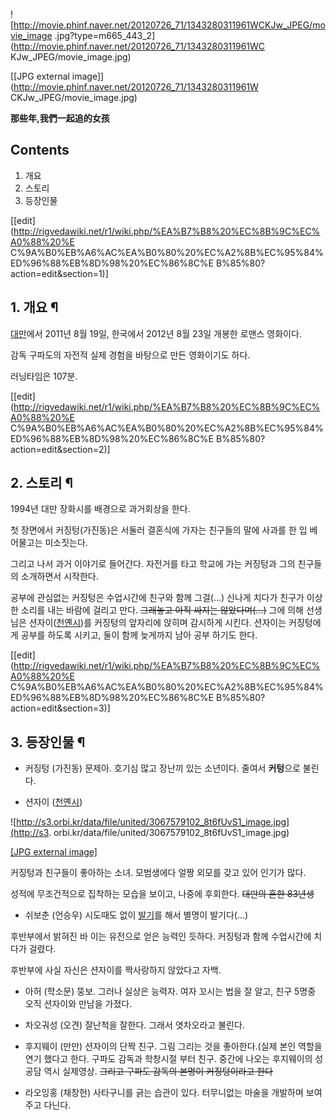 ![http://movie.phinf.naver.net/20120726_71/1343280311961WCKJw_JPEG/movie_image
.jpg?type=m665_443_2](http://movie.phinf.naver.net/20120726_71/1343280311961WC
KJw_JPEG/movie_image.jpg)

[[JPG external image]](http://movie.phinf.naver.net/20120726_71/1343280311961W
CKJw_JPEG/movie_image.jpg)

**那些年,我們一起追的女孩**

## Contents

    

1. 개요 
2. 스토리 
3. 등장인물 

[[edit](http://rigvedawiki.net/r1/wiki.php/%EA%B7%B8%20%EC%8B%9C%EC%A0%88%20%E
C%9A%B0%EB%A6%AC%EA%B0%80%20%EC%A2%8B%EC%95%84%ED%96%88%EB%8D%98%20%EC%86%8C%E
B%85%80?action=edit&section=1)]

## 1. 개요 ¶

[대만](%EB%8C%80%EB%A7%8C.md)에서 2011년 8월 19일, 한국에서 2012년 8월 23일 개봉한 로맨스 영화이다.

  

감독 구파도의 자전적 실제 경험을 바탕으로 만든 영화이기도 하다.

  

러닝타임은 107분.

  

[[edit](http://rigvedawiki.net/r1/wiki.php/%EA%B7%B8%20%EC%8B%9C%EC%A0%88%20%E
C%9A%B0%EB%A6%AC%EA%B0%80%20%EC%A2%8B%EC%95%84%ED%96%88%EB%8D%98%20%EC%86%8C%E
B%85%80?action=edit&section=2)]

## 2. 스토리 ¶

1994년 대만 장화시를 배경으로 과거회상을 한다.

  

첫 장면에서 커징텅(가진동)은 서둘러 결혼식에 가자는 친구들의 말에 사과를 한 입 베어물고는 미소짓는다.

  

그리고 나서 과거 이야기로 들어간다. 자전거를 타고 학교에 가는 커징텅과 그의 친구들의 소개하면서 시작한다.

  

공부에 관심없는 커징텅은 수업시간에 친구와 함께 그걸(...) 신나게 치다가 친구가 이상한 소리를 내는 바람에 걸리고 만다.
<del>그래놓고 아직 싸지는 않았다며(...)</del> 그에 의해 선생님은
션자이([천옌시](%EC%B2%9C%EC%98%8C%EC%8B%9C.md))를 커징텅의 앞자리에 앉히며 감시하게 시킨다. 션자이는
커징텅에게 공부를 하도록 시키고, 둘이 함께 늦게까지 남아 공부 하기도 한다.

  

[[edit](http://rigvedawiki.net/r1/wiki.php/%EA%B7%B8%20%EC%8B%9C%EC%A0%88%20%E
C%9A%B0%EB%A6%AC%EA%B0%80%20%EC%A2%8B%EC%95%84%ED%96%88%EB%8D%98%20%EC%86%8C%E
B%85%80?action=edit&section=3)]

## 3. 등장인물 ¶

  * 커징텅 (가진동)
문제아. 호기심 많고 장난끼 있는 소년이다. 줄여서 **커텅**으로 불린다.

  

  * 션자이 ([천옌시](%EC%B2%9C%EC%98%8C%EC%8B%9C.md))

![http://s3.orbi.kr/data/file/united/3067579102_8t6fUvS1_image.jpg](http://s3.
orbi.kr/data/file/united/3067579102_8t6fUvS1_image.jpg)

[[JPG external
image]](http://s3.orbi.kr/data/file/united/3067579102_8t6fUvS1_image.jpg)

  
커징텅과 친구들이 좋아하는 소녀. 모범생에다 얼짱 외모를 갖고 있어 인기가 많다.

  

성적에 무조건적으로 집착하는 모습을 보이고, 나중에 후회한다. <del>대만의 흔한 83년생</del>

  

  * 쉬보춘 (언승우)
시도때도 없이 [발기](%EB%B0%9C%EA%B8%B0.md)를 해서 별명이 발기다(...)

  

후반부에서 밝혀진 바 이는 유전으로 얻은 능력인 듯하다. 커징텅과 함께 수업시간에 치다가 걸렸다.

  

후반부에 사실 자신은 션자이를 짝사랑하지 않았다고 자백.

  

  * 아허 (학소문)
뚱보. 그러나 실상은 능력자. 여자 꼬시는 법을 잘 알고, 친구 5명중 오직 션자이와 만남을 가졌다.

  

  * 차오궈성 (오견)
잘난척을 잘한다. 그래서 엿차오라고 불린다.

  

  * 후지웨이 (만만)
션자이의 단짝 친구. 그림 그리는 것을 좋아한다.(실제 본인 역할을 연기 했다고 한다. 구파도 감독과 학창시절 부터 친구. 중간에 나오는
후지웨이의 성공담 역시 실제영상. <del>그리고 구파도 감독의 본명이 커징텅이라고 한다</del>

  

  * 라오잉홍 (채창헌)
사타구니를 긁는 습관이 있다. 터무니없는 마술을 개발하며 보여주고 다닌다.

